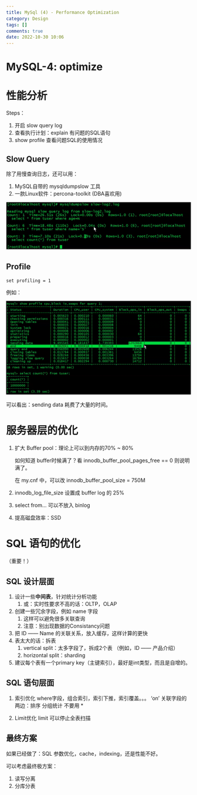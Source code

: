 ```yaml
---
title: MySql (4) - Performance Optimization
category: Design
tags: []
comments: true
date: 2022-10-30 10:06
---
```



# MySQL-4: optimize

# 性能分析

Steps：

1. 开启 slow query log
1. 查看执行计划：explain 有问题的SQL语句
1. show profile 查看问题SQL的使用情况

## Slow Query

除了用慢查询日志，还可以用：

1. MySQL自带的 mysqldumpslow 工具
1. 一款Linux软件：percona-toolkit (DBA喜欢用)

![](/images/mysql-dumpslow-slow-query.png)

## Profile

```
set profiling = 1
```

例如：

![](/images/mysql-profiling-for-query.png)

可以看出：sending data 耗费了大量的时间。

# 服务器层的优化

1. 扩大 Buffer pool：理论上可以到内存的70% ~ 80%

	如何知道 buffer时候满了？看 innodb_buffer_pool_pages_free == 0 则说明满了。
	
	在 my.cnf 中，可以改 innodb_buffer_pool_size = 750M
	
1. innodb_log_file_size 设置成 buffer log 的 25%

1. select from... 可以不放入 binlog

1. 提高磁盘效率：SSD

# SQL 语句的优化

（重要！）

## SQL 设计层面

1. 设计一些**中间表**，针对统计分析功能
	1. 或：实时性要求不高的话：OLTP，OLAP
1. 创建一些冗余字段，例如 name 字段
	1. 这样可以避免很多关联查询
	1. 注意：别出现数据的Consistancy问题
1. 把 ID —— Name 的关联关系，放入缓存，这样计算的更快
1. 表太大的话：拆表
	1. vertical split：太多字段了，拆成2个表 （例如，ID —— 产品介绍）
	1. horizontal split：sharding
1. 建议每个表有一个primary key（主键索引），最好是int类型，而且是自增的。

## SQL 语句层面

1. 索引优化
	where字段，组合索引，索引下推，索引覆盖。。。
	‘on’ 关联字段的两边：排序 分组统计
	不要用 *

1. Limit优化
	limit 可以停止全表扫描

## 最终方案

如果已经做了：SQL 参数优化，cache，indexing，还是性能不好。

可以考虑最终极方案：

1. 读写分离
1. 分库分表
